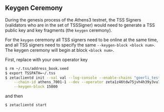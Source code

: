 ## Keygen Ceremony


During the genesis process of the Athens3 testnet, 
the TSS Signers (validators who are in the set of TSSSigner)
would need to generate a TSS public key and key fragments
(the `keygen` ceremony).

For the `keygen` ceremony all TSS signers need to be online
at the same time, and all TSS signers need to specify the same
`--keygen-block <block num>`. The keygen ceremony will begin
at block `<block num>`. 

First, replace with your own operator key

```bash
$ rm ~/.tss/address_book.seed
$ export TSSPATH=~/.tss
$ zetaclientd init --val val --log-console --enable-chains "goerli_testnet,bsc_testnet" \
    --chain-id athens_7001-1 --dev --operator zeta1z46tdw75jvh4h39y3vu758ctv34rw5z9kmyhgz --log-level 0 \
    --keygen-block 15000
```

and then

```bash
$ zetaclientd start
```
